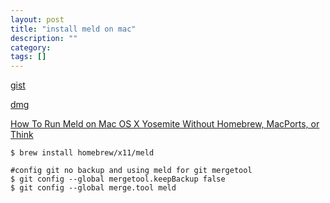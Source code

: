 ```yaml
---
layout: post
title: "install meld on mac"
description: ""
category: 
tags: []
---
```


[gist](https://gist.github.com/p1nox/6102015)

[dmg](https://github.com/yousseb/meld/releases/tag/osx-v1)

[How To Run Meld on Mac OS X Yosemite Without Homebrew, MacPorts, or Think](http://www.alexkras.com/how-to-run-meld-on-mac-os-x-yosemite-without-homebrew-macports-or-think/)

```
$ brew install homebrew/x11/meld

#config git no backup and using meld for git mergetool
$ git config --global mergetool.keepBackup false
$ git config --global merge.tool meld
```